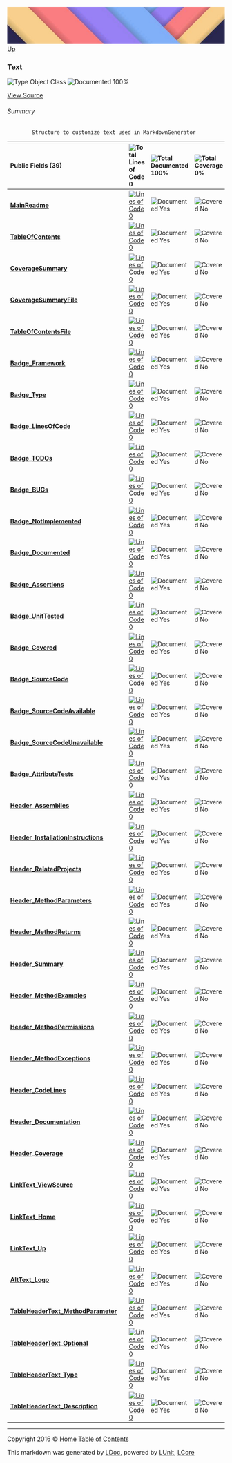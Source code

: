 ![](../Content/LDoc-banner-small.png "")
[Up](../LDoc.md)

### Text

![Type Object Class](http://b.repl.ca/v1/Type-Object%20Class-blue.png "") ![Documented 100%](http://b.repl.ca/v1/Documented-100%25-brightgreen.png "")



[View Source](../Markdown/SolutionMarkdownGenerator.cs#L972)

###### Summary

            Structure to customize text used in MarkdownGenerator
            

Public   Fields (39) |  | ![Total Lines of Code 0](http://b.repl.ca/v1/Total%20Lines%20of%20Code-0-red.png "") | ![Total Documented 100%](http://b.repl.ca/v1/Total%20Documented-100%25-brightgreen.png "") | ![Total Coverage 0%](http://b.repl.ca/v1/Total%20Coverage-0%25-red.png "")
:---  | :---  | :---  | :---  | :--- 
**[MainReadme](Text_MainReadme.md)** |     | [![Lines of Code 0](http://b.repl.ca/v1/Lines%20of%20Code-0-red.png "")](#L) | ![Documented Yes](http://b.repl.ca/v1/Documented-Yes-brightgreen.png "") | ![Covered No](http://b.repl.ca/v1/Covered-No-red.png "")
**[TableOfContents](Text_TableOfContents.md)** |     | [![Lines of Code 0](http://b.repl.ca/v1/Lines%20of%20Code-0-red.png "")](#L) | ![Documented Yes](http://b.repl.ca/v1/Documented-Yes-brightgreen.png "") | ![Covered No](http://b.repl.ca/v1/Covered-No-red.png "")
**[CoverageSummary](Text_CoverageSummary.md)** |     | [![Lines of Code 0](http://b.repl.ca/v1/Lines%20of%20Code-0-red.png "")](#L) | ![Documented Yes](http://b.repl.ca/v1/Documented-Yes-brightgreen.png "") | ![Covered No](http://b.repl.ca/v1/Covered-No-red.png "")
**[CoverageSummaryFile](Text_CoverageSummaryFile.md)** |     | [![Lines of Code 0](http://b.repl.ca/v1/Lines%20of%20Code-0-red.png "")](#L) | ![Documented Yes](http://b.repl.ca/v1/Documented-Yes-brightgreen.png "") | ![Covered No](http://b.repl.ca/v1/Covered-No-red.png "")
**[TableOfContentsFile](Text_TableOfContentsFile.md)** |     | [![Lines of Code 0](http://b.repl.ca/v1/Lines%20of%20Code-0-red.png "")](#L) | ![Documented Yes](http://b.repl.ca/v1/Documented-Yes-brightgreen.png "") | ![Covered No](http://b.repl.ca/v1/Covered-No-red.png "")
**[Badge_Framework](Text_Badge_Framework.md)** |     | [![Lines of Code 0](http://b.repl.ca/v1/Lines%20of%20Code-0-red.png "")](#L) | ![Documented Yes](http://b.repl.ca/v1/Documented-Yes-brightgreen.png "") | ![Covered No](http://b.repl.ca/v1/Covered-No-red.png "")
**[Badge_Type](Text_Badge_Type.md)** |     | [![Lines of Code 0](http://b.repl.ca/v1/Lines%20of%20Code-0-red.png "")](#L) | ![Documented Yes](http://b.repl.ca/v1/Documented-Yes-brightgreen.png "") | ![Covered No](http://b.repl.ca/v1/Covered-No-red.png "")
**[Badge_LinesOfCode](Text_Badge_LinesOfCode.md)** |     | [![Lines of Code 0](http://b.repl.ca/v1/Lines%20of%20Code-0-red.png "")](#L) | ![Documented Yes](http://b.repl.ca/v1/Documented-Yes-brightgreen.png "") | ![Covered No](http://b.repl.ca/v1/Covered-No-red.png "")
**[Badge_TODOs](Text_Badge_TODOs.md)** |     | [![Lines of Code 0](http://b.repl.ca/v1/Lines%20of%20Code-0-red.png "")](#L) | ![Documented Yes](http://b.repl.ca/v1/Documented-Yes-brightgreen.png "") | ![Covered No](http://b.repl.ca/v1/Covered-No-red.png "")
**[Badge_BUGs](Text_Badge_BUGs.md)** |     | [![Lines of Code 0](http://b.repl.ca/v1/Lines%20of%20Code-0-red.png "")](#L) | ![Documented Yes](http://b.repl.ca/v1/Documented-Yes-brightgreen.png "") | ![Covered No](http://b.repl.ca/v1/Covered-No-red.png "")
**[Badge_NotImplemented](Text_Badge_NotImplemented.md)** |     | [![Lines of Code 0](http://b.repl.ca/v1/Lines%20of%20Code-0-red.png "")](#L) | ![Documented Yes](http://b.repl.ca/v1/Documented-Yes-brightgreen.png "") | ![Covered No](http://b.repl.ca/v1/Covered-No-red.png "")
**[Badge_Documented](Text_Badge_Documented.md)** |     | [![Lines of Code 0](http://b.repl.ca/v1/Lines%20of%20Code-0-red.png "")](#L) | ![Documented Yes](http://b.repl.ca/v1/Documented-Yes-brightgreen.png "") | ![Covered No](http://b.repl.ca/v1/Covered-No-red.png "")
**[Badge_Assertions](Text_Badge_Assertions.md)** |     | [![Lines of Code 0](http://b.repl.ca/v1/Lines%20of%20Code-0-red.png "")](#L) | ![Documented Yes](http://b.repl.ca/v1/Documented-Yes-brightgreen.png "") | ![Covered No](http://b.repl.ca/v1/Covered-No-red.png "")
**[Badge_UnitTested](Text_Badge_UnitTested.md)** |     | [![Lines of Code 0](http://b.repl.ca/v1/Lines%20of%20Code-0-red.png "")](#L) | ![Documented Yes](http://b.repl.ca/v1/Documented-Yes-brightgreen.png "") | ![Covered No](http://b.repl.ca/v1/Covered-No-red.png "")
**[Badge_Covered](Text_Badge_Covered.md)** |     | [![Lines of Code 0](http://b.repl.ca/v1/Lines%20of%20Code-0-red.png "")](#L) | ![Documented Yes](http://b.repl.ca/v1/Documented-Yes-brightgreen.png "") | ![Covered No](http://b.repl.ca/v1/Covered-No-red.png "")
**[Badge_SourceCode](Text_Badge_SourceCode.md)** |     | [![Lines of Code 0](http://b.repl.ca/v1/Lines%20of%20Code-0-red.png "")](#L) | ![Documented Yes](http://b.repl.ca/v1/Documented-Yes-brightgreen.png "") | ![Covered No](http://b.repl.ca/v1/Covered-No-red.png "")
**[Badge_SourceCodeAvailable](Text_Badge_SourceCodeAvailable.md)** |     | [![Lines of Code 0](http://b.repl.ca/v1/Lines%20of%20Code-0-red.png "")](#L) | ![Documented Yes](http://b.repl.ca/v1/Documented-Yes-brightgreen.png "") | ![Covered No](http://b.repl.ca/v1/Covered-No-red.png "")
**[Badge_SourceCodeUnavailable](Text_Badge_SourceCodeUnavailable.md)** |     | [![Lines of Code 0](http://b.repl.ca/v1/Lines%20of%20Code-0-red.png "")](#L) | ![Documented Yes](http://b.repl.ca/v1/Documented-Yes-brightgreen.png "") | ![Covered No](http://b.repl.ca/v1/Covered-No-red.png "")
**[Badge_AttributeTests](Text_Badge_AttributeTests.md)** |     | [![Lines of Code 0](http://b.repl.ca/v1/Lines%20of%20Code-0-red.png "")](#L) | ![Documented Yes](http://b.repl.ca/v1/Documented-Yes-brightgreen.png "") | ![Covered No](http://b.repl.ca/v1/Covered-No-red.png "")
**[Header_Assemblies](Text_Header_Assemblies.md)** |     | [![Lines of Code 0](http://b.repl.ca/v1/Lines%20of%20Code-0-red.png "")](#L) | ![Documented Yes](http://b.repl.ca/v1/Documented-Yes-brightgreen.png "") | ![Covered No](http://b.repl.ca/v1/Covered-No-red.png "")
**[Header_InstallationInstructions](Text_Header_InstallationInstructions.md)** |     | [![Lines of Code 0](http://b.repl.ca/v1/Lines%20of%20Code-0-red.png "")](#L) | ![Documented Yes](http://b.repl.ca/v1/Documented-Yes-brightgreen.png "") | ![Covered No](http://b.repl.ca/v1/Covered-No-red.png "")
**[Header_RelatedProjects](Text_Header_RelatedProjects.md)** |     | [![Lines of Code 0](http://b.repl.ca/v1/Lines%20of%20Code-0-red.png "")](#L) | ![Documented Yes](http://b.repl.ca/v1/Documented-Yes-brightgreen.png "") | ![Covered No](http://b.repl.ca/v1/Covered-No-red.png "")
**[Header_MethodParameters](Text_Header_MethodParameters.md)** |     | [![Lines of Code 0](http://b.repl.ca/v1/Lines%20of%20Code-0-red.png "")](#L) | ![Documented Yes](http://b.repl.ca/v1/Documented-Yes-brightgreen.png "") | ![Covered No](http://b.repl.ca/v1/Covered-No-red.png "")
**[Header_MethodReturns](Text_Header_MethodReturns.md)** |     | [![Lines of Code 0](http://b.repl.ca/v1/Lines%20of%20Code-0-red.png "")](#L) | ![Documented Yes](http://b.repl.ca/v1/Documented-Yes-brightgreen.png "") | ![Covered No](http://b.repl.ca/v1/Covered-No-red.png "")
**[Header_Summary](Text_Header_Summary.md)** |     | [![Lines of Code 0](http://b.repl.ca/v1/Lines%20of%20Code-0-red.png "")](#L) | ![Documented Yes](http://b.repl.ca/v1/Documented-Yes-brightgreen.png "") | ![Covered No](http://b.repl.ca/v1/Covered-No-red.png "")
**[Header_MethodExamples](Text_Header_MethodExamples.md)** |     | [![Lines of Code 0](http://b.repl.ca/v1/Lines%20of%20Code-0-red.png "")](#L) | ![Documented Yes](http://b.repl.ca/v1/Documented-Yes-brightgreen.png "") | ![Covered No](http://b.repl.ca/v1/Covered-No-red.png "")
**[Header_MethodPermissions](Text_Header_MethodPermissions.md)** |     | [![Lines of Code 0](http://b.repl.ca/v1/Lines%20of%20Code-0-red.png "")](#L) | ![Documented Yes](http://b.repl.ca/v1/Documented-Yes-brightgreen.png "") | ![Covered No](http://b.repl.ca/v1/Covered-No-red.png "")
**[Header_MethodExceptions](Text_Header_MethodExceptions.md)** |     | [![Lines of Code 0](http://b.repl.ca/v1/Lines%20of%20Code-0-red.png "")](#L) | ![Documented Yes](http://b.repl.ca/v1/Documented-Yes-brightgreen.png "") | ![Covered No](http://b.repl.ca/v1/Covered-No-red.png "")
**[Header_CodeLines](Text_Header_CodeLines.md)** |     | [![Lines of Code 0](http://b.repl.ca/v1/Lines%20of%20Code-0-red.png "")](#L) | ![Documented Yes](http://b.repl.ca/v1/Documented-Yes-brightgreen.png "") | ![Covered No](http://b.repl.ca/v1/Covered-No-red.png "")
**[Header_Documentation](Text_Header_Documentation.md)** |     | [![Lines of Code 0](http://b.repl.ca/v1/Lines%20of%20Code-0-red.png "")](#L) | ![Documented Yes](http://b.repl.ca/v1/Documented-Yes-brightgreen.png "") | ![Covered No](http://b.repl.ca/v1/Covered-No-red.png "")
**[Header_Coverage](Text_Header_Coverage.md)** |     | [![Lines of Code 0](http://b.repl.ca/v1/Lines%20of%20Code-0-red.png "")](#L) | ![Documented Yes](http://b.repl.ca/v1/Documented-Yes-brightgreen.png "") | ![Covered No](http://b.repl.ca/v1/Covered-No-red.png "")
**[LinkText_ViewSource](Text_LinkText_ViewSource.md)** |     | [![Lines of Code 0](http://b.repl.ca/v1/Lines%20of%20Code-0-red.png "")](#L) | ![Documented Yes](http://b.repl.ca/v1/Documented-Yes-brightgreen.png "") | ![Covered No](http://b.repl.ca/v1/Covered-No-red.png "")
**[LinkText_Home](Text_LinkText_Home.md)** |     | [![Lines of Code 0](http://b.repl.ca/v1/Lines%20of%20Code-0-red.png "")](#L) | ![Documented Yes](http://b.repl.ca/v1/Documented-Yes-brightgreen.png "") | ![Covered No](http://b.repl.ca/v1/Covered-No-red.png "")
**[LinkText_Up](Text_LinkText_Up.md)** |     | [![Lines of Code 0](http://b.repl.ca/v1/Lines%20of%20Code-0-red.png "")](#L) | ![Documented Yes](http://b.repl.ca/v1/Documented-Yes-brightgreen.png "") | ![Covered No](http://b.repl.ca/v1/Covered-No-red.png "")
**[AltText_Logo](Text_AltText_Logo.md)** |     | [![Lines of Code 0](http://b.repl.ca/v1/Lines%20of%20Code-0-red.png "")](#L) | ![Documented Yes](http://b.repl.ca/v1/Documented-Yes-brightgreen.png "") | ![Covered No](http://b.repl.ca/v1/Covered-No-red.png "")
**[TableHeaderText_MethodParameter](Text_TableHeaderText_MethodParameter.md)** |     | [![Lines of Code 0](http://b.repl.ca/v1/Lines%20of%20Code-0-red.png "")](#L) | ![Documented Yes](http://b.repl.ca/v1/Documented-Yes-brightgreen.png "") | ![Covered No](http://b.repl.ca/v1/Covered-No-red.png "")
**[TableHeaderText_Optional](Text_TableHeaderText_Optional.md)** |     | [![Lines of Code 0](http://b.repl.ca/v1/Lines%20of%20Code-0-red.png "")](#L) | ![Documented Yes](http://b.repl.ca/v1/Documented-Yes-brightgreen.png "") | ![Covered No](http://b.repl.ca/v1/Covered-No-red.png "")
**[TableHeaderText_Type](Text_TableHeaderText_Type.md)** |     | [![Lines of Code 0](http://b.repl.ca/v1/Lines%20of%20Code-0-red.png "")](#L) | ![Documented Yes](http://b.repl.ca/v1/Documented-Yes-brightgreen.png "") | ![Covered No](http://b.repl.ca/v1/Covered-No-red.png "")
**[TableHeaderText_Description](Text_TableHeaderText_Description.md)** |     | [![Lines of Code 0](http://b.repl.ca/v1/Lines%20of%20Code-0-red.png "")](#L) | ![Documented Yes](http://b.repl.ca/v1/Documented-Yes-brightgreen.png "") | ![Covered No](http://b.repl.ca/v1/Covered-No-red.png "")




---

Copyright 2016 &copy; [Home](../../README.md) [Table of Contents](../../TableOfContents.md)

This markdown was generated by [LDoc](https://github.com/CodeSingularity/LDoc), powered by [LUnit](https://github.com/CodeSingularity/LUnit), [LCore](https://github.com/CodeSingularity/LCore)

